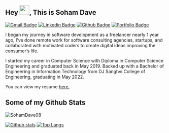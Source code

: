 ## Hey <img src="https://raw.githubusercontent.com/MartinHeinz/MartinHeinz/master/wave.gif" width="30px">, This is Soham Dave
[![Gmail Badge](https://img.shields.io/badge/-dave.soham2000@gmail.com-c14438?style=flat&logo=Gmail&logoColor=white&link=mailto:dave.soham2000@gmail.com)](mailto:dave.soham2000@gmail.com) 
[![Linkedin Badge](https://img.shields.io/badge/-sohamdave08-0072b1?style=flat&logo=Linkedin&logoColor=white&link=https://www.linkedin.com/in/sohamdave08/)](https://www.linkedin.com/in/sohamdave08/) [![Github Badge](https://img.shields.io/badge/-SohamDave08-grey?style=flat&logo=github&logoColor=white&link=https://github.com/SohamDave08/)](https://www.github.com/SohamDave08/) [![Portfolio Badge](https://img.shields.io/badge/portfolio-web-blue?style=flat&link=https://sohamdave.netlify.app//)](https://sohamdave.netlify.app//) <p align='left'> 

I began my journey in software development as a freelancer nearly 1 year ago, I’ve done remote work for software consulting agencies, startups, and collaborated with motivated coders to create digital ideas improving the consumer’s life.

I started my career in Computer Science with Diploma in Computer Science Engineering and graduated back in May 2019. Backed up with a Bachelor of Engineering in Information Technology from DJ Sanghvi College of Engineering, graduating in May 2022.
</p><p align='left'> You can view my resume <a href='https://drive.google.com/file/d/1TNWe6QhYEiCzT4s1T8jOw30HbnXx55sH/view?usp=sharing ' target=_blank><u>here</u>.</a></p>

## Some of my Github Stats
<p align=left> <img src=https://komarev.com/ghpvc/?username=SohamDave08 alt=SohamDave08 /> </p>

[![Github stats](https://github-readme-stats.vercel.app/api?username=SohamDave08&show_icons=true&include_all_commits=true)](https://github.com/SohamDave08/github-readme-stats)
[![Top Langs](https://github-readme-stats.vercel.app/api/top-langs/?username=SohamDave08&layout=compact)](https://github.com/SohamDave08/github-readme-stats)
